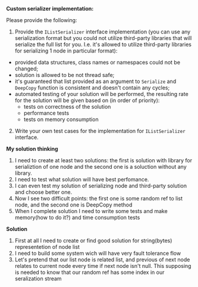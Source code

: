 ﻿**Custom serializer implementation:**

Please provide the following:

1. Provide the ```IListSerializer``` interface implementation 
(you can use any serialization format but you could not utilize third-party libraries that will serialize the full list for you. I.e. it's allowed to utilize third-party libraries for serializing 1 node in particular format):
- provided data structures, class names or namespaces could not be changed;
- solution is allowed to be not thread safe;
- it's guaranteed that list provided as an argument to ```Serialize``` and ```DeepCopy``` function is consistent and doesn't contain any cycles;
- automated testing of your solution will be performed, the resulting rate for the solution will be given based on (in order of priority):
  - tests on correctness of the solution 
  - performance tests 
  - tests on memory consumption
  
2. Write your own test cases for the implementation for ```IListSerializer``` interface.


**My solution thinking**

1. I need to create at least two solutions: the first is solution with library for serializtion of one node and the second one is a soluction without any library.
2. I need to test what solution will have best perfomance.
3. I can even test my solution of serializing node and third-party solution and choose better one.
4. Now I see two difficult points: the first one is some random ref to list node, and the second one is DeepCopy method
5. When I complete solution I need to write some tests and make memory(how to do it?) and time consumption tests


**Solution**

1. First at all I need to create or find good solution for string(bytes) representetion of node list
2. I need to build some system wich will have very fault tolerance flow
3. Let's pretend that our list node is related list, and previous of next node relates to current node every time if next node isn't null. This supposing is needed to know that our random ref has some index in our seralization stream